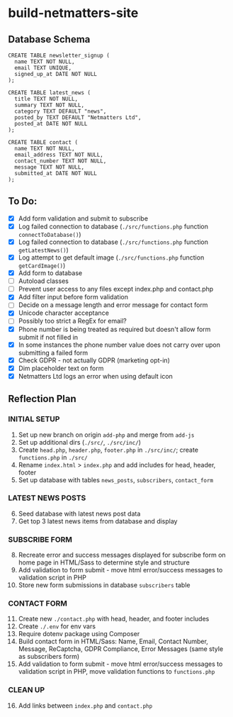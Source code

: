 # build-netmatters-site

## Database Schema
```
CREATE TABLE newsletter_signup (
  name TEXT NOT NULL,
  email TEXT UNIQUE,
  signed_up_at DATE NOT NULL
);

CREATE TABLE latest_news (
  title TEXT NOT NULL,
  summary TEXT NOT NULL,
  category TEXT DEFAULT "news",
  posted_by TEXT DEFAULT "Netmatters Ltd",
  posted_at DATE NOT NULL
);

CREATE TABLE contact (
  name TEXT NOT NULL,
  email_address TEXT NOT NULL,
  contact_number TEXT NOT NULL,
  message TEXT NOT NULL,
  submitted_at DATE NOT NULL
);
```

## To Do:
- [x] Add form validation and submit to subscribe
- [x] Log failed connection to database (`./src/functions.php` function `connectToDatabase()`)
- [x] Log failed connection to database (`./src/functions.php` function `getLatestNews()`)
- [x] Log attempt to get default image (`./src/functions.php` function `getCardImage()`)
- [x] Add form to database
- [ ] Autoload classes
- [ ] Prevent user access to any files except index.php and contact.php
- [x] Add filter input before form validation
- [ ] Decide on a message length and error message for contact form
- [x] Unicode character acceptance
- [ ] Possibly too strict a RegEx for email?
- [x] Phone number is being treated as required but doesn't allow form submit if not filled in
- [x] In some instances the phone number value does not carry over upon submitting a failed form
- [x] Check GDPR - not actually GDPR (marketing opt-in)
- [x] Dim placeholder text on form
- [x] Netmatters Ltd logs an error when using default icon

## Reflection Plan

### INITIAL SETUP
1. Set up new branch on origin `add-php` and merge from `add-js`
2. Set up additional dirs (`./src/`, `./src/inc/`)
3. Create `head.php`, `header.php`, `footer.php` in `./src/inc/`; create `functions.php` in `./src/`
4. Rename `index.html` > `index.php` and add includes for head, header, footer
5. Set up database with tables `news_posts`, `subscribers`, `contact_form`

### LATEST NEWS POSTS
6. Seed database with latest news post data
7. Get top 3 latest news items from database and display

### SUBSCRIBE FORM
8. Recreate error and success messages displayed for subscribe form on home page in HTML/Sass to determine style and structure
9. Add validation to form submit - move html error/success messages to validation script in PHP
10. Store new form submissions in database `subscribers` table

### CONTACT FORM
11. Create new `./contact.php` with head, header, and footer includes
12. Create `./.env` for env vars
13. Require dotenv package using Composer
14. Build contact form in HTML/Sass: Name, Email, Contact Number, Message, ReCaptcha, GDPR Compliance, Error Messages (same style as subscribers form)
15. Add validation to form submit - move html error/success messages to validation script in PHP, move validation functions to `functions.php`

### CLEAN UP
16. Add links between `index.php` and `contact.php`
